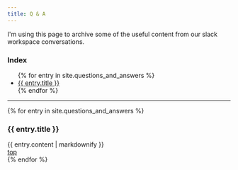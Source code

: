 ```yaml
---
title: Q & A
---
```


I'm using this page to archive some of the useful content from our slack workspace conversations.

<div>
  <h3 id='index'>Index</h3>
  <ul>
  {% for entry in site.questions_and_answers %}
    <li><a href='#{{ entry.id }}'>{{ entry.title }}</a></li>
  {% endfor %}
  </ul>
</div>

<hr/>

<div>
  {% for entry in site.questions_and_answers %}
  <div>
    <h3 id='{{ entry.id }}'>{{ entry.title }}</h3>
    <div>{{ entry.content | markdownify }}</div>
    <a href='#index'>top</a>
  </div>
  {% endfor %}
</div>
